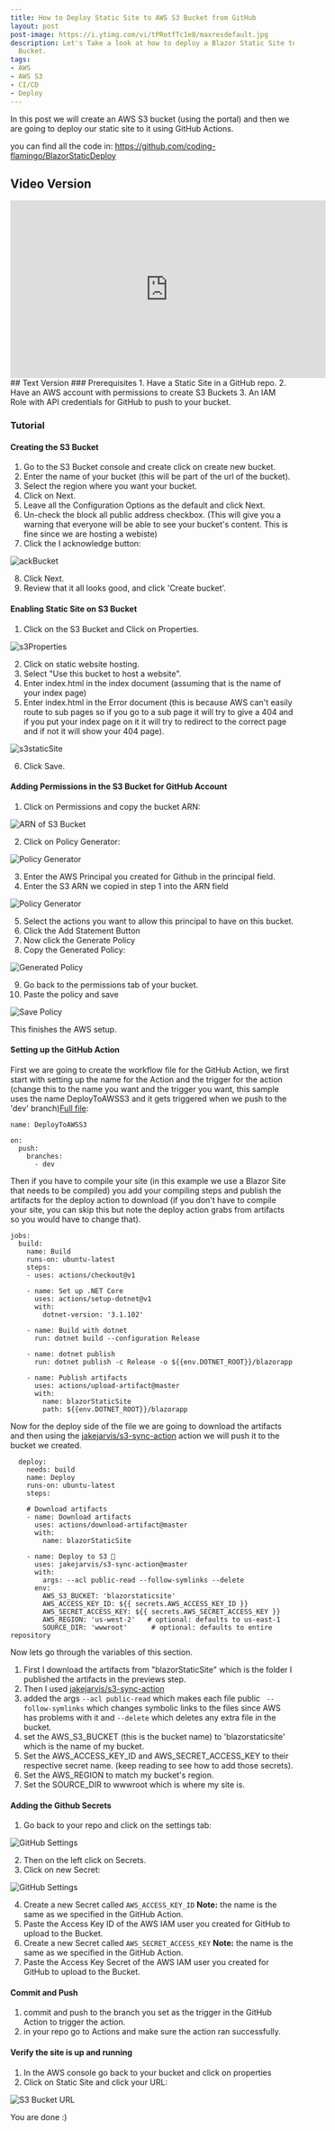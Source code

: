 ```yaml
---
title: How to Deploy Static Site to AWS S3 Bucket from GitHub
layout: post
post-image: https://i.ytimg.com/vi/tPRotfTc1e8/maxresdefault.jpg
description: Let's Take a look at how to deploy a Blazor Static Site to an AWS S3
  Bucket.
tags:
- AWS
- AWS S3
- CI/CD
- Deploy
---
```


In this post we will create an AWS S3 bucket (using the portal) and then we are going to deploy our static site to it using GitHub Actions. 

you can find all the code in: https://github.com/coding-flamingo/BlazorStaticDeploy

## Video Version
<iframe width="560" height="315" src="https://www.youtube.com/embed/tPRotfTc1e8" frameborder="0" allow="accelerometer; autoplay; clipboard-write; encrypted-media; gyroscope; picture-in-picture" allowfullscreen></iframe>
## Text Version
### Prerequisites
1. Have a Static Site in a GitHub repo. 
2. Have an AWS account with permissions to create S3 Buckets
3. An IAM Role with API credentials for GitHub to push to your bucket.

### Tutorial
#### Creating the S3 Bucket
1. Go to the S3 Bucket console and create click on create new bucket. 
2. Enter the name of your bucket (this will be part of the url of the bucket).
3. Select the region where you want your bucket. 
4.  Click on Next.
5.  Leave all the Configuration Options as the default and click Next. 
6.  Un-check the block all public address checkbox. (This will give you a warning that everyone will be able to see your bucket's content. This is fine since we are hosting a webiste)
7.  Click the I acknowledge button:

![ackBucket](/assets/images/ackbucket.jpg)

8.  Click Next. 
9.  Review that it all looks good, and click 'Create bucket'.

#### Enabling Static Site on S3 Bucket
1. Click on the S3 Bucket and Click on Properties.

![s3Properties](/assets/images/s3properties.jpg)

2. Click on static website hosting.
3. Select "Use this bucket to host a website".
4.  Enter index.html in the index document (assuming that is the name of your index page) 
5.  Enter index.html in the Error document (this is because AWS can't easily route to sub pages so if you go to a sub page it will try to give a 404 and if you put your index page on it it will try to redirect to the correct page and if not it will show your 404 page).

![s3staticSite](/assets/images/s3staticSite.jpg)

6.  Click Save.

#### Adding Permissions in the S3 Bucket for GitHub Account
1. Click on Permissions and copy the bucket ARN:

![ARN of S3 Bucket](/assets/images/s3ARN.jpg)

2. Click on Policy Generator:

![Policy Generator](/assets/images/s3PolicyGenerator.jpg)

3. Enter the AWS Principal you created for Github in the principal field. 
4. Enter the S3 ARN we copied in step 1 into the ARN field

![Policy Generator](/assets/images/s3PolicyGeneratorsettings.jpg)

5. Select the actions you want to allow this principal to have on this bucket. 
6. Click the Add Statement Button
7. Now click the Generate Policy
8. Copy the Generated Policy:

![Generated Policy](/assets/images/generatedpolicy.jpg)

9. Go back to the permissions tab of your bucket. 
10. Paste the policy and save

![Save Policy](/assets/images/savepolicy.jpg)

This finishes the AWS setup. 
#### Setting up the GitHub Action
First we are going to create the workflow file for the GitHub Action, we first start with setting up the name for the Action and the trigger for the action (change this to the name you want and the trigger you want, this sample uses the name DeployToAWSS3 and it gets triggered when we push to the 'dev' branch)[Full file](https://github.com/coding-flamingo/BlazorStaticDeploy/blob/master/.github/workflows/DeployToAWSS3.yaml):
```
name: DeployToAWSS3
 
on:
  push:
    branches:
      - dev
```
Then if you have to compile your site (in this example we use a Blazor Site that needs to be compiled) you add your compiling steps and publish the artifacts for the deploy action to download (if you don't have to compile your site, you can skip this but note the deploy action grabs from artifacts so you would have to change that).
```
jobs:
  build:
    name: Build
    runs-on: ubuntu-latest
    steps:
    - uses: actions/checkout@v1
    
    - name: Set up .NET Core
      uses: actions/setup-dotnet@v1
      with:
        dotnet-version: '3.1.102'

    - name: Build with dotnet
      run: dotnet build --configuration Release

    - name: dotnet publish
      run: dotnet publish -c Release -o ${{env.DOTNET_ROOT}}/blazorapp

    - name: Publish artifacts
      uses: actions/upload-artifact@master
      with:
        name: blazorStaticSite
        path: ${{env.DOTNET_ROOT}}/blazorapp
```
Now for the deploy side of the file we are going to download the artifacts and then using the [jakejarvis/s3-sync-action](https://github.com/jakejarvis/s3-sync-action) action we will push it to the bucket we created. 
```
  deploy:
    needs: build
    name: Deploy
    runs-on: ubuntu-latest
    steps:
 
    # Download artifacts
    - name: Download artifacts
      uses: actions/download-artifact@master
      with:
        name: blazorStaticSite
 
    - name: Deploy to S3 🚀
      uses: jakejarvis/s3-sync-action@master
      with:
        args: --acl public-read --follow-symlinks --delete
      env:
        AWS_S3_BUCKET: 'blazorstaticsite'
        AWS_ACCESS_KEY_ID: ${{ secrets.AWS_ACCESS_KEY_ID }}
        AWS_SECRET_ACCESS_KEY: ${{ secrets.AWS_SECRET_ACCESS_KEY }}
        AWS_REGION: 'us-west-2'   # optional: defaults to us-east-1
        SOURCE_DIR: 'wwwroot'      # optional: defaults to entire repository
```
Now lets go through the variables of this section.
1. First I download the artifacts from "blazorStaticSite" which is the folder I published the artifacts in the previews step.
3. Then I used [jakejarvis/s3-sync-action](https://github.com/jakejarvis/s3-sync-action) 
4. added the args `--acl public-read` which makes each file public ` --follow-symlinks` which changes symbolic links to the files since AWS has problems with it and `--delete` which deletes any extra file in the bucket.
5. set the AWS_S3_BUCKET (this is the bucket name) to 'blazorstaticsite' which is the name of my bucket. 
6. Set the AWS_ACCESS_KEY_ID and AWS_SECRET_ACCESS_KEY to their respective secret name. (keep reading to see how to add those secrets).
7. Set the AWS_REGION to match my bucket's region. 
8. Set the SOURCE_DIR to wwwroot which is where my site is. 

#### Adding the Github Secrets
1.  Go back to your repo and click on the settings tab:

![GitHub Settings](/assets/images/GitHubSettings.jpg)

2. Then on the left click on Secrets.
3. Click on new Secret:

![GitHub Settings](/assets/images/RepoSecrets.jpg)

4. Create a new Secret called `AWS_ACCESS_KEY_ID` **Note:** the name is the same as we specified in the GitHub Action. 
5. Paste the Access Key ID of the AWS IAM user you created for GitHub to upload to the Bucket. 
6. Create a new Secret called `AWS_SECRET_ACCESS_KEY` **Note:** the name is the same as we specified in the GitHub Action. 
7. Paste the Access Key Secret of the AWS IAM user you created for GitHub to upload to the Bucket. 
#### Commit and Push
1. commit and push to the branch you set as the trigger in the GitHub Action to trigger the action. 
2. in your repo go to Actions and make sure the action ran successfully. 
#### Verify the site is up and running
1. In the AWS console go back to your bucket and click on properties
2. Click on Static Site and click your URL:

![S3 Bucket URL](/assets/images/s3bucketurl.jpg)

You are done :)
